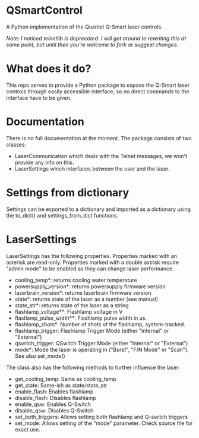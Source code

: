 # QSmartControl
A Python implementation of the Quantel Q-Smart laser controls.

*Note: I noticed telnetlib is deprecated. I will get around to rewriting this at some point, but until then you're welcome to fork or suggest changes.*

# What does it do?
This repo serves to provide a Python package to expose the Q-Smart laser controls through easily accessible interface, so no direct commands to the interface have to be given.

# Documentation
There is no full documentation at the moment. The package consists of two classes: 
- LaserCommunication which deals with the Telnet messages, we won't provide any info on this.
- LaserSettings which interfaces between the user and the laser.

# Settings from dictionary
Settings can be exported to a dictionary and imported as a dictionary using the to_dict() and settings_from_dict functions.

# LaserSettings
LaserSettings has the following properties. Properties marked with an asterisk are read-only. Properties marked with a double astrisk require "admin mode" to be enabled as they can change laser performance.
- cooling_temp\*: returns cooling water temperature
- powersupply_version\*: returns powersupply firmware version
- laserbrain_version\*: returns laserbrain firmware version
- state\*: returns state of the laser as a number (see manual)
- state_str\*: returns state of the laser as a string
- flashlamp_voltage\*\*: Flashlamp voltage in V
- flastlamp_pulse_width\*\*: Flashlamp pulse width in us.
- flashlamp_shots\*: Number of shots of the flashlamp, system-tracked.
- flashlamp_trigger: Flashlamp Trigger Mode (either "Internal" or "External")
- qswitch_trigger: QSwitch Trigger Mode (either "Internal" or "External")
- mode\*: Mode the laser is operating in ("Burst", "F/N Mode" or "Scan"). See also set_mode()

The class also has the following methods to further influence the laser:
- get_cooling_temp: Same as cooling_temp
- get_state: Same-ish as state/state_str
- enable_flash: Enables flashlamp
- disable_flash: Disables flashlamp
- enable_qsw: Enables Q-Switch
- disable_qsw: Disables Q-Switch
- set_both_triggers: Allows setting both flashlamp and Q-switch triggers
- set_mode: Allows setting of the "mode" parameter. Check source file for exact use.
